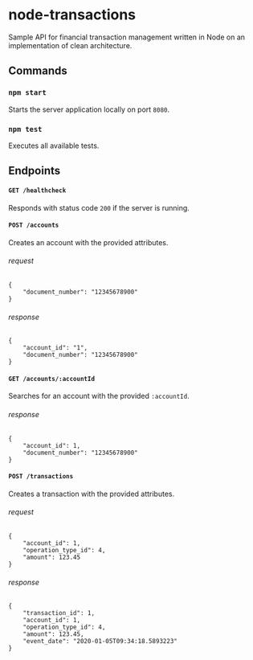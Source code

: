 # node-transactions

Sample API for financial transaction management written in Node on an implementation of clean architecture.

## Commands

### `npm start`
Starts the server application locally on port `8080`.

### `npm test`                    
Executes all available tests.

## Endpoints

#### `GET /healthcheck` 
Responds with status code `200` if the server is running.

#### `POST /accounts` 
Creates an account with the provided attributes.
###### request 
    {
        "document_number": "12345678900"
    }
###### response 
    {
        "account_id": "1",
        "document_number": "12345678900"
    }

#### `GET /accounts/:accountId` 
Searches for an account with the provided `:accountId`.
###### response 
    {
        "account_id": 1,
        "document_number": "12345678900"
    }

#### `POST /transactions` 
Creates a transaction with the provided attributes.
###### request
    {
        "account_id": 1,
        "operation_type_id": 4,
        "amount": 123.45
    }
###### response
    {
        "transaction_id": 1,
        "account_id": 1,
        "operation_type_id": 4,
        "amount": 123.45,
        "event_date": "2020-01-05T09:34:18.5893223"
    }
